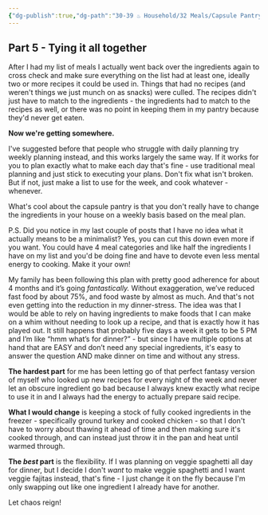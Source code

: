 ```yaml
---
{"dg-publish":true,"dg-path":"30-39 ♨️ Household/32 Meals/Capsule Pantry 5 - Tying it all together.md","dg-permalink":"capsule-pantry-5","permalink":"/capsule-pantry-5/","noteIcon":"","created":"2023-08-28T13:13:34","updated":"2023-08-31T14:15:04.006-04:00"}
---
```



## Part 5 - Tying it all together
After I had my list of meals I actually went back over the ingredients again to cross check and make sure everything on the list had at least one, ideally two or more recipes it could be used in. Things that had no recipes (and weren't things we just munch on as snacks) were culled. The recipes didn't just have to match to the ingredients - the ingredients had to match to the recipes as well, or there was no point in keeping them in my pantry because they'd never get eaten.

**Now we're getting somewhere.**

I've suggested before that people who struggle with daily planning try weekly planning instead, and this works largely the same way. If it works for you to plan exactly what to make each day that's fine - use traditional meal planning and just stick to executing your plans. Don't fix what isn't broken. But if not, just make a list to use for the week, and cook whatever - whenever. 

What's cool about the capsule pantry is that you don't really have to change the ingredients in your house on a weekly basis based on the meal plan. 

P.S. Did you notice in my last couple of posts that I have no idea what it actually means to be a minimalist? Yes, you can cut this down even more if you want. You could have 4 meal categories and like half the ingredients I have on my list and you'd be doing fine and have to devote even less mental energy to cooking. Make it your own!

My family has been following this plan with pretty good adherence for about 4 months and it’s going *fantastically.* Without exaggeration, we’ve reduced fast food by about 75%, and food waste by almost as much. And that's not even getting into the reduction in my dinner-stress. The idea was that I would be able to rely on having ingredients to make foods that I can make on a whim without needing to look up a recipe, and that is exactly how it has played out. It still happens that probably five days a week it gets to be 5 PM and I’m like “hmm what’s for dinner?” - but since I have multiple options at hand that are EASY and don’t need any special ingredients, it's easy to answer the question AND make dinner on time and without any stress.

**The hardest part** for me has been letting go of that perfect fantasy version of myself who looked up new recipes for every night of the week and never let an obscure ingredient go bad because I always knew exactly what recipe to use it in and I always had the energy to actually prepare said recipe.

**What I would change** is keeping a stock of fully cooked ingredients in the freezer - specifically ground turkey and cooked chicken - so that I don't have to worry about thawing it ahead of time and then making sure it's cooked through, and can instead just throw it in the pan and heat until warmed through.

**The *best* part** is the flexibility. If I was planning on veggie spaghetti all day for dinner, but I decide I don't *want* to make veggie spaghetti and I want veggie fajitas instead, that's fine - I just change it on the fly because I'm only swapping out like one ingredient I already have for another. 

Let chaos reign!
